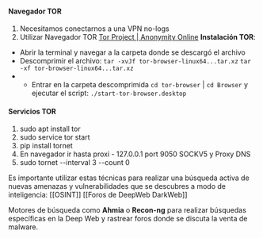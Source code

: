 
#### Navegador TOR

1. Necesitamos conectarnos a una VPN no-logs
2. Utilizar Navegador TOR [Tor Project | Anonymity Online](https://www.torproject.org/)
**Instalación TOR**:
- Abrir la terminal y navegar a la carpeta donde se descargó el archivo
- Descomprimir el archivo: `tar -xvJf tor-browser-linux64...tar.xz` `tar -xf tor-browser-linux64...tar.xz`
- - Entrar en la carpeta descomprimida `cd tor-browser` | `cd Browser` y ejecutar el script: `./start-tor-browser.desktop`

#### Servicios TOR

1. sudo apt install tor
2. sudo service tor start
3. pip install tornet
4. En navegador ir hasta proxi - 127.0.0.1 port 9050 SOCKV5 y Proxy DNS
5. sudo tornet --interval 3 --count 0

Es importante utilizar estas técnicas para realizar una búsqueda activa de nuevas amenazas y vulnerabilidades que se descubres a modo de inteligencia: [[OSINT]]
[[Foros de DeepWeb DarkWeb]]

Motores de búsqueda como **Ahmia** o **Recon-ng** para realizar búsquedas específicas en la Deep Web y rastrear foros donde se discuta la venta de malware.